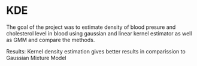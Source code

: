# KDE

The goal of the project was to estimate density of blood presure and cholesterol level in blood using gaussian and linear kernel estimator as well as GMM and compare the methods.

Results:
Kernel density estimation gives better results in comparission to Gaussian Mixture Model 

